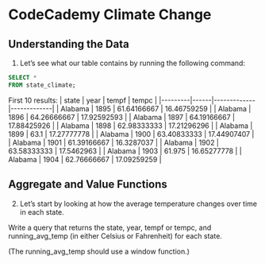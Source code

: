 # CodeCademy Climate Change
## Understanding the Data
1. Let’s see what our table contains by running the following command:

```SQL
SELECT * 
FROM state_climate;

```

First 10 results:
| state   | year | tempf       | tempc       |
|---------|------|-------------|-------------|
| Alabama | 1895 | 61.64166667 | 16.46759259 |
| Alabama | 1896 | 64.26666667 | 17.92592593 |
| Alabama | 1897 | 64.19166667 | 17.88425926 |
| Alabama | 1898 | 62.98333333 | 17.21296296 |
| Alabama | 1899 | 63.1        | 17.27777778 |
| Alabama | 1900 | 63.40833333 | 17.44907407 |
| Alabama | 1901 | 61.39166667 | 16.3287037  |
| Alabama | 1902 | 63.58333333 | 17.5462963  |
| Alabama | 1903 | 61.975      | 16.65277778 |
| Alabama | 1904 | 62.76666667 | 17.09259259 |
 

## Aggregate and Value Functions
2. Let’s start by looking at how the average temperature changes over time in each state.

Write a query that returns the state, year, tempf or tempc, and running_avg_temp (in either Celsius or Fahrenheit) for each state.

(The running_avg_temp should use a window function.)

